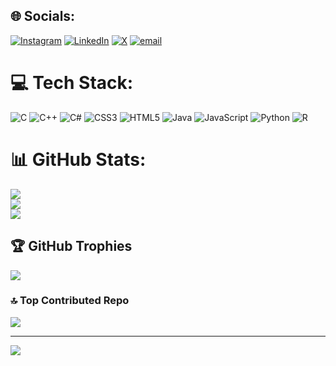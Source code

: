 
## 🌐 Socials:
[![Instagram](https://img.shields.io/badge/Instagram-%23E4405F.svg?logo=Instagram&logoColor=white)](https://instagram.com/q2eqe) [![LinkedIn](https://img.shields.io/badge/LinkedIn-%230077B5.svg?logo=linkedin&logoColor=white)](https://linkedin.com/in/q2eq2e) [![X](https://img.shields.io/badge/X-black.svg?logo=X&logoColor=white)](https://x.com/2eq2e) [![email](https://img.shields.io/badge/Email-D14836?logo=gmail&logoColor=white)](mailto:2qeq2e) 

# 💻 Tech Stack:
![C](https://img.shields.io/badge/c-%2300599C.svg?style=for-the-badge&logo=c&logoColor=white) ![C++](https://img.shields.io/badge/c++-%2300599C.svg?style=for-the-badge&logo=c%2B%2B&logoColor=white) ![C#](https://img.shields.io/badge/c%23-%23239120.svg?style=for-the-badge&logo=csharp&logoColor=white) ![CSS3](https://img.shields.io/badge/css3-%231572B6.svg?style=for-the-badge&logo=css3&logoColor=white) ![HTML5](https://img.shields.io/badge/html5-%23E34F26.svg?style=for-the-badge&logo=html5&logoColor=white) ![Java](https://img.shields.io/badge/java-%23ED8B00.svg?style=for-the-badge&logo=openjdk&logoColor=white) ![JavaScript](https://img.shields.io/badge/javascript-%23323330.svg?style=for-the-badge&logo=javascript&logoColor=%23F7DF1E) ![Python](https://img.shields.io/badge/python-3670A0?style=for-the-badge&logo=python&logoColor=ffdd54) ![R](https://img.shields.io/badge/r-%23276DC3.svg?style=for-the-badge&logo=r&logoColor=white)
# 📊 GitHub Stats:
![](https://github-readme-stats.vercel.app/api?username=Etrlnx&theme=tokyonight&hide_border=false&include_all_commits=true&count_private=true)<br/>
![](https://nirzak-streak-stats.vercel.app/?user=Etrlnx&theme=tokyonight&hide_border=false)<br/>
![](https://github-readme-stats.vercel.app/api/top-langs/?username=Etrlnx&theme=tokyonight&hide_border=false&include_all_commits=true&count_private=true&layout=compact)

## 🏆 GitHub Trophies
![](https://github-profile-trophy.vercel.app/?username=Etrlnx&theme=tokyonight&no-frame=false&no-bg=true&margin-w=4)

### 🔝 Top Contributed Repo
![](https://github-contributor-stats.vercel.app/api?username=Etrlnx&limit=5&theme=tokyonight&combine_all_yearly_contributions=true)

---
[![](https://visitcount.itsvg.in/api?id=Etrlnx&icon=7&color=1)](https://visitcount.itsvg.in)

<!-- Proudly created with GPRM ( https://gprm.itsvg.in ) -->
